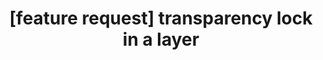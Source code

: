 ---
title: '[feature request] transparency lock in a layer'
redirect_to:
  - 'https://discuss.pencil2d.org/t/feature-request-transparency-lock-in-a-layer/1044'
---